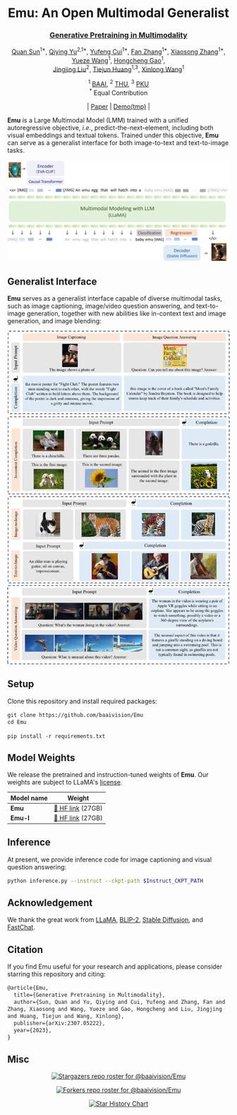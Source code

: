

<div align='center'>
<h1>Emu: An Open Multimodal Generalist</h1h1>
<h3><a href="https://arxiv.org/abs/2307.05222">Generative Pretraining in Multimodality</a></h3>

[Quan Sun](https://github.com/Quan-Sun)<sup>1*</sup>, [Qiying Yu](https://yqy2001.github.io)<sup>2,1*</sup>, [Yufeng Cui]()<sup>1*</sup>, [Fan Zhang](https://scholar.google.com/citations?user=VsJ39HMAAAAJ)<sup>1*</sup>, [Xiaosong Zhang](https://github.com/zhangxiaosong18)<sup>1*</sup>, [Yueze Wang]()<sup>1</sup>, [Hongcheng Gao](https://hongcheng-gao.github.io/)<sup>1</sup>,<br>[Jingjing Liu](https://air.tsinghua.edu.cn/en/info/1046/1194.htm)<sup>2</sup>, [Tiejun Huang](https://scholar.google.com/citations?user=knvEK4AAAAAJ&hl=en)<sup>1,3</sup>, [Xinlong Wang](https://www.xloong.wang/)<sup>1</sup>
	
<sup>1</sup> [BAAI](https://www.baai.ac.cn/english.html), <sup>2</sup> [THU](https://air.tsinghua.edu.cn), <sup>3</sup> [PKU](https://english.pku.edu.cn/) <br><sup>*</sup> Equal Contribution

|  [Paper](https://arxiv.org/abs/2307.05222) | [Demo(tmp)](https://emu.ssi.plus/) |
</div>



**Emu** is a Large Multimodal Model (LMM) trained with a unified autoregressive objective, *i.e.*, predict-the-next-element, including both visual embeddings and textual tokens. Trained under this objective, **Emu** can serve as a generalist interface for both image-to-text and text-to-image tasks.

![](assets/Emu.png)

## Generalist Interface

**Emu** serves as a generalist interface capable of diverse multimodal tasks, such as image captioning, image/video question answering, and text-to-image generation, together with new abilities like in-context text and image generation, and image blending:

![](assets/generalist.png)

## Setup

Clone this repository and install required packages:

```shell
git clone https://github.com/baaivision/Emu
cd Emu

pip install -r requirements.txt
```

## Model Weights

We release the pretrained and instruction-tuned weights of **Emu**. Our weights are subject to LLaMA's [license](https://github.com/facebookresearch/llama/blob/main/LICENSE).

| Model name | Weight                                                  |
| ---------- | ------------------------------------------------------- |
| **Emu**    | [🤗 HF link](https://huggingface.co/BAAI/Emu/blob/main/Emu-pretrain.pt) (27GB) |
| **Emu-I**  | [🤗 HF link](https://huggingface.co/BAAI/Emu/blob/main/Emu-instruct.pt) (27GB) |

## Inference

At present, we provide inference code for image captioning and visual question answering:

```sh
python inference.py --instruct --ckpt-path $Instruct_CKPT_PATH
```

## Acknowledgement

We thank the great work from [LLaMA](https://github.com/facebookresearch/llama), [BLIP-2](https://github.com/salesforce/LAVIS), [Stable Diffusion](https://github.com/CompVis/stable-diffusion), and [FastChat](https://github.com/lm-sys/FastChat).

## Citation

If you find Emu useful for your research and applications, please consider starring this repository and citing:

```
@article{Emu,
  title={Generative Pretraining in Multimodality},
  author={Sun, Quan and Yu, Qiying and Cui, Yufeng and Zhang, Fan and Zhang, Xiaosong and Wang, Yueze and Gao, Hongcheng and Liu, Jingjing and Huang, Tiejun and Wang, Xinlong},
  publisher={arXiv:2307.05222},
  year={2023},
}
```

## Misc

<div align="center">

[![Stargazers repo roster for @baaivision/Emu](https://reporoster.com/stars/baaivision/Emu)](https://github.com/baaivision/Emu/stargazers)


[![Forkers repo roster for @baaivision/Emu](https://reporoster.com/forks/baaivision/Emu)](https://github.com/baaivision/Emu/network/members)


[![Star History Chart](https://api.star-history.com/svg?repos=baaivision/Emu&type=Date)](https://star-history.com/#baaivision/Emu&Date)

</div>
